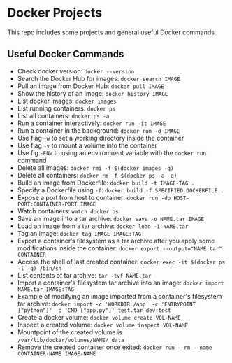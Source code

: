 # Docker Projects

This repo includes some projects and general useful Docker commands

## Useful Docker Commands

* Check docker version: `docker --version`
* Search the Docker Hub for images: `docker search IMAGE`
* Pull an image from Docker Hub: `docker pull IMAGE`
* Show the history of an image: `docker history IMAGE`
* List docker images: `docker images`
* List running containers: `docker ps`
* List all containers: `docker ps -a`
* Run a container interactively: `docker run -it IMAGE`
* Run a container in the background: `docker run -d IMAGE`
* Use flag `-w` to set a working directory inside the container
* Use flag `-v` to mount a volume into the container
* Use flg `-ENV` to using an enviromnent variable with the `docker run` command
* Delete all images: `docker rmi -f $(docker images -q)`
* Delete all containers: `docker rm -f $(docker ps -a -q)`
* Build an image from Dockerfile: `docker build -t IMAGE-TAG .`
* Specify a Dockerfile using `-f`: `docker build -f SPECIFIED DOCKERFILE .`
* Expose a port from host to container: `docker run -dp HOST-PORT:CONTAINER-PORT IMAGE`
* Watch containers: `watch docker ps`
* Save an image into a tar archive: `docker save -o NAME.tar IMAGE`
* Load an image from a tar archive: `docker load -i NAME.tar`
* Tag an image: `docker tag IMAGE IMAGE:TAG`
* Export a container’s filesystem as a tar archive after you apply some modifications inside the container: `docker export --output="NAME.tar" CONTAINER`
* Access the shell of last created container: `docker exec -it $(docker ps -l -q) /bin/sh`
* List contents of tar archive: `tar -tvf NAME.tar`
* Import a container's filesystem tar archive into an image: `docker import NAME.tar IMAGE:TAG`
* Example of modifying an image imported from a container's filesystem tar archive: `docker import -c 'WORKDIR /app' -c 'ENTRYPOINT ["python"]' -c 'CMD ["app.py"]' test.tar dev:test`
* Create a docker volume: `docker volume create VOL-NAME`
* Inspect a created volume: `docker volume inspect VOL-NAME`
* Mountpoint of the created volume is `/var/lib/docker/volumes/NAME/_data`
* Remove the created container once exited: `docker run --rm --name CONTAINER-NAME IMAGE-NAME`